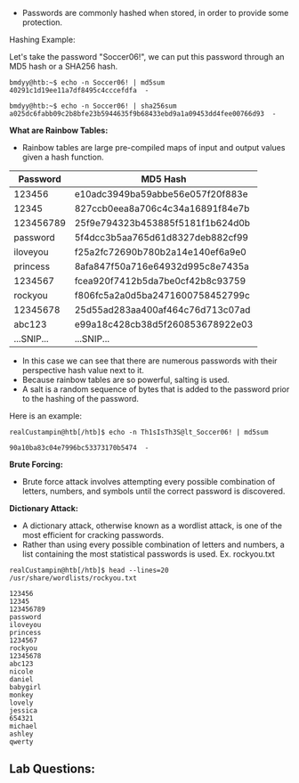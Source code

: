 - Passwords are commonly hashed when stored, in order to provide some protection. 

Hashing Example: 

Let's take the password "Soccer06!", we can put this password through an MD5 hash or a SHA256 hash. 

```shell-session
bmdyy@htb:~$ echo -n Soccer06! | md5sum
40291c1d19ee11a7df8495c4cccefdfa  -
```

```shell-session
bmdyy@htb:~$ echo -n Soccer06! | sha256sum
a025dc6fabb09c2b8bfe23b5944635f9b68433ebd9a1a09453dd4fee00766d93  -
```

**What are Rainbow Tables:**
- Rainbow tables are large pre-compiled maps of input and output values given a hash function. 

|Password|MD5 Hash|
|---|---|
|123456|e10adc3949ba59abbe56e057f20f883e|
|12345|827ccb0eea8a706c4c34a16891f84e7b|
|123456789|25f9e794323b453885f5181f1b624d0b|
|password|5f4dcc3b5aa765d61d8327deb882cf99|
|iloveyou|f25a2fc72690b780b2a14e140ef6a9e0|
|princess|8afa847f50a716e64932d995c8e7435a|
|1234567|fcea920f7412b5da7be0cf42b8c93759|
|rockyou|f806fc5a2a0d5ba2471600758452799c|
|12345678|25d55ad283aa400af464c76d713c07ad|
|abc123|e99a18c428cb38d5f260853678922e03|
|...SNIP...|...SNIP...|
- In this case we can see that there are numerous passwords with their perspective hash value next to it. 
- Because rainbow tables are so powerful, salting is used. 
- A salt is a random sequence of bytes that is added to the password prior to the hashing of the password. 

Here is an example:  
```shell-session
realCustampin@htb[/htb]$ echo -n Th1sIsTh3S@lt_Soccer06! | md5sum

90a10ba83c04e7996bc53373170b5474  -
```

**Brute Forcing:**

- Brute force attack involves attempting every possible combination of letters, numbers, and symbols until the correct password is discovered. 

**Dictionary Attack:**
- A dictionary attack, otherwise known as a wordlist attack, is one of the most efficient for cracking passwords. 
- Rather than using every possible combination of letters and numbers, a list containing the most statistical passwords is used. Ex. rockyou.txt

```shell-session
realCustampin@htb[/htb]$ head --lines=20 /usr/share/wordlists/rockyou.txt 

123456
12345
123456789
password
iloveyou
princess
1234567
rockyou
12345678
abc123
nicole
daniel
babygirl
monkey
lovely
jessica
654321
michael
ashley
qwerty
```

## Lab Questions: 

